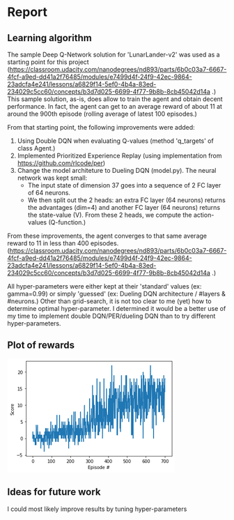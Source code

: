 # Report

## Learning algorithm
The sample Deep Q-Network solution for 'LunarLander-v2' was used as a starting point for this
project (https://classroom.udacity.com/nanodegrees/nd893/parts/6b0c03a7-6667-4fcf-a9ed-dd41a2f76485/modules/e7499d4f-24f9-42ec-9864-23adcfa4e241/lessons/a6829f14-5ef0-4b4a-83ed-234029c5cc60/concepts/b3d7d025-6699-4f77-9b8b-8cb45042d14a .)
This sample solution, as-is, does allow to train the agent and obtain decent performance.
In fact, the agent can get to an average reward of about 11 at around the 900th episode (rolling 
average of latest 100 episodes.)

From that starting point, the following improvements were added:
1. Using Double DQN when evaluating Q-values (method 'q_targets' of class Agent.)
2. Implemented Prioritized Experience Replay (using
   implementation from https://github.com/rlcode/per)
3. Change the model architeture to Dueling DQN (model.py). 
   The neural network was kept small: 
   - The input state of dimension 37 goes into a sequence of 2 FC layer of 64 neurons.
    - We then split out the 2 heads: an extra FC layer (64 neurons) returns the advantages (dim=4)
    and another FC layer (64 neurons) returns the state-value (V). From these 2 heads, we compute
      the action-values (Q-function.)

From these improvements, the agent converges to that same average reward to 11 in less than
400 episodes.
(https://classroom.udacity.com/nanodegrees/nd893/parts/6b0c03a7-6667-4fcf-a9ed-dd41a2f76485/modules/e7499d4f-24f9-42ec-9864-23adcfa4e241/lessons/a6829f14-5ef0-4b4a-83ed-234029c5cc60/concepts/b3d7d025-6699-4f77-9b8b-8cb45042d14a .)

All hyper-parameters were either kept at their 'standard' values (ex: gamma=0.99) or simply 
'guessed' (ex: Dueling DQN architecture / #layers & #neurons.) Other than grid-search, it is not too
clear to me (yet) how to determine optimal hyper-parameter. I determined it would be a better use of
my time to implement double DQN/PER/dueling DQN than to try different hyper-parameters.

## Plot of rewards
![image info](./final_scores_plot.png)

## Ideas for future work

I could most likely improve results by tuning hyper-parameters